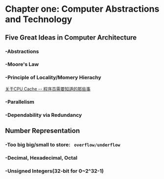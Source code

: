 # Chapter one: Computer Abstractions and Technology

## Five Great Ideas in Computer Architecture
### -Abstractions
### -Moore's Law
### -Principle of Locality/Momery Hierachy
[关于CPU Cache -- 程序员需要知道的那些事](http://www.cnblogs.com/cenalulu/p/4340891.html)
### -Parallelism
### -Dependability via Redundancy

## Number Representation
### -Too big big/small to store: <code> overflow/underflow </code>
### -Decimal, Hexadecimal, Octal
### -Unsigned Integers(32-bit for 0~2^32-1)